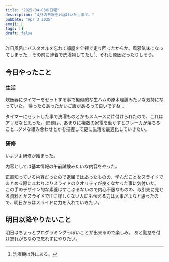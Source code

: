 ```yaml
---
title: "2025-04-03の日報"
description: "4/3の日報をお届けいたします。"
pubDate: "Apr 3 2025"
emoji: 🦊
tags: []
draft: false
---
```


昨日風呂にバスタオルを忘れて部屋を全裸で走り回ったからか、風邪気味になってしまった...
その前に薄着で洗濯物してたし[^1]、それも原因だったりしそう。

## 今日やったこと

### 生活

炊飯器にタイマーをセットする事で擬似的な生ハムの原木理論みたいな気持になっていた。
帰ったらあったかいご飯があるって良いですね...

タイマーにセットした事で洗濯ものとかもスムースに片付けられたので、これはアリだなと思った。
問題は、あまりに複数の家電を動かすとブレーカが落ちること...ダメな組み合わせとかを把握して更に生活を最適化していきたい。

### 研修

いよいよ研修が始まった。

内容としては基本情報の午前試験みたいな内容をやった。

正直知っている内容だったので退屈ではあったものの、学んだことをスライドでまとめる際にまわりよりスライドのクオリティが良くなかった事に気付いた。
この手のデザイン的な素養はすこぶるないので内心不服なものの、取引先に見せる資料とかスライドでITに詳しくない人にも伝える力は大事だよなと思ったので、明日からはスライドに力を入れていきたい。

## 明日以降やりたいこと

明日はちょっとプログラミングっぽいことが出来るので楽しみ。
あと勤怠を付け忘れがちなので忘れずにやりたい。

[^1]: 洗濯機は外にある。
